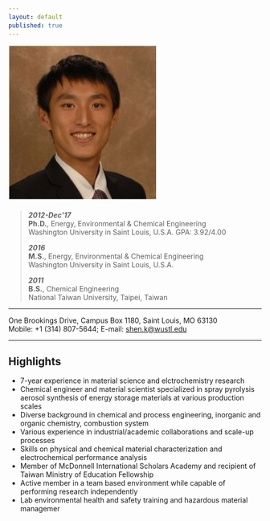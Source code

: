 ```yaml
---
layout: default
published: true
---
```


<img class="profile-picture" src="/pictures/profilePic.png">

>**_2012-Dec&#39;17_**  
>**Ph.D.**, Energy, Environmental &amp; Chemical Engineering                     
>Washington University in Saint Louis, U.S.A.
>GPA: 3.92/4.00
>
>**_2016_**      
>**M.S.**, Energy, Environmental &amp; Chemical Engineering                
>Washington University in Saint Louis, U.S.A. 
>
>**_2011_**  
>**B.S.**, Chemical Engineering                                                               
>National Taiwan University, Taipei, Taiwan

---

One Brookings Drive, Campus Box 1180, Saint Louis, MO 63130  
Mobile: +1 (314) 807-5644; E-mail: [shen.k@wustl.edu](mailto:shen.k@wustl.edu)

---
## Highlights
- 7-year experience in material science and elctrochemistry research
- Chemical engineer and material scientist specialized in spray pyrolysis aerosol synthesis of energy storage materials at various production scales
- Diverse background in chemical and process engineering, inorganic and organic chemistry, combustion system
- Various experience in industrial/academic collaborations and scale-up processes
- Skills on physical and chemical material characterization and electrochemical performance analysis
- Member of McDonnell International Scholars Academy and recipient of Taiwan Ministry of Education Fellowship
- Active member in a team based environment while capable of performing research independently
- Lab environmental health and safety training and hazardous material managemer
